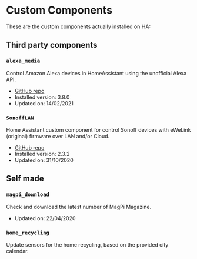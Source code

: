 # Custom Components

These are the custom components actually installed on HA:

## Third party components

### `alexa_media`

Control Amazon Alexa devices in HomeAssistant using the unofficial Alexa API.

* [GitHub repo](https://github.com/custom-components/alexa_media_player)
* Installed version: 3.8.0
* Updated on: 14/02/2021

### `SonoffLAN`

Home Assistant custom component for control Sonoff devices with eWeLink (original) firmware over LAN and/or Cloud.

* [GitHub repo](https://github.com/AlexxIT/SonoffLAN)
* Installed version: 2.3.2
* Updated on: 31/10/2020

## Self made

### `magpi_download`

Check and download the latest number of MagPi Magazine.

* Updated on: 22/04/2020

### `home_recycling`

Update sensors for the home recycling, based on the provided city calendar.
